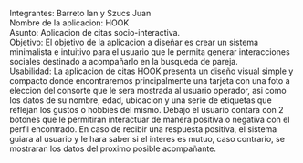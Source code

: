 Integrantes: Barreto Ian y Szucs Juan  
Nombre de la aplicacion: HOOK   
Asunto: Aplicacion de citas socio-interactiva.   
Objetivo: El objetivo de la aplicacion a diseñar es crear un sistema minimalista e intuitivo para
el usuario que le permita generar interacciones sociales destinado a acompañarlo en la busqueda de pareja.  
Usabilidad: La aplicacion de citas HOOK presenta un diseño visual simple y compacto donde encontraremos principalmente una tarjeta con una foto a eleccion del consorte
que le sera mostrada al usuario operador, asi como los datos de su nombre, edad, ubicacion y una serie de etiquetas que reflejan los gustos o hobbies del mismo.
Debajo el usuario contara con 2 botones que le permitiran interactuar de manera positiva o negativa con el perfil encontrado. En caso de recibir una respuesta positiva, el sistema
guiara al usuario y le hara saber si el interes es mutuo, caso contrario, se mostraran los datos del proximo posible acompañante.
